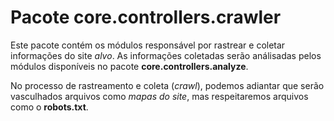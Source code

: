 ﻿Pacote core.controllers.crawler
============================

Este pacote contém os módulos responsável por rastrear e coletar informações do site _alvo_.
As informações coletadas serão análisadas pelos módulos disponíveis no pacote **core.controllers.analyze**.

No processo de rastreamento e coleta (_crawl_), podemos adiantar que serão vasculhados arquivos como _mapas do site_, mas respeitaremos arquivos como o **robots.txt**.
